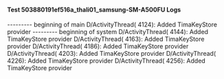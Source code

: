#### Test 503880191ef516a_thali01_samsung-SM-A500FU Logs

--------- beginning of main
D/ActivityThread( 4124): Added TimaKeyStore provider
--------- beginning of system
D/ActivityThread( 4144): Added TimaKeyStore provider
D/ActivityThread( 4163): Added TimaKeyStore provider
D/ActivityThread( 4186): Added TimaKeyStore provider
D/ActivityThread( 4203): Added TimaKeyStore provider
D/ActivityThread( 4226): Added TimaKeyStore provider
D/ActivityThread( 4256): Added TimaKeyStore provider
